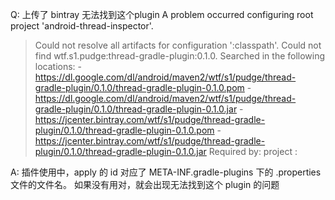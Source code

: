 
Q: 上传了 bintray 无法找到这个plugin
A problem occurred configuring root project 'android-thread-inspector'.
> Could not resolve all artifacts for configuration ':classpath'.
   > Could not find wtf.s1.pudge:thread-gradle-plugin:0.1.0.
     Searched in the following locations:
       - https://dl.google.com/dl/android/maven2/wtf/s1/pudge/thread-gradle-plugin/0.1.0/thread-gradle-plugin-0.1.0.pom
       - https://dl.google.com/dl/android/maven2/wtf/s1/pudge/thread-gradle-plugin/0.1.0/thread-gradle-plugin-0.1.0.jar
       - https://jcenter.bintray.com/wtf/s1/pudge/thread-gradle-plugin/0.1.0/thread-gradle-plugin-0.1.0.pom
       - https://jcenter.bintray.com/wtf/s1/pudge/thread-gradle-plugin/0.1.0/thread-gradle-plugin-0.1.0.jar
     Required by:
         project :

A: 插件使用中，apply 的 id 对应了 META-INF.gradle-plugins 下的 .properties 文件的文件名。
   如果没有用对，就会出现无法找到这个 plugin 的问题
